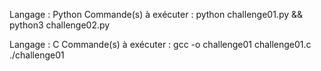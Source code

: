 Langage : Python
Commande(s) à exécuter : python challenge01.py && python3 challenge02.py

Langage : C
Commande(s) à exécuter : gcc -o challenge01 challenge01.c
			 ./challenge01
